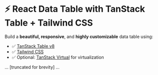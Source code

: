 # ⚡️ React Data Table with TanStack Table + Tailwind CSS

Build a **beautiful, responsive**, and **highly customizable** data table using:

- ✅ [TanStack Table v8](https://tanstack.com/table)
- ✅ [Tailwind CSS](https://tailwindcss.com)
- ✅ Optional: [TanStack Virtual](https://tanstack.com/virtual/v3) for virtualization

... [truncated for brevity] ...